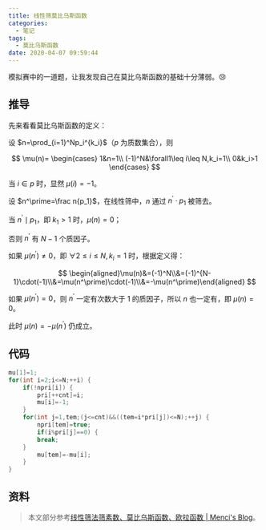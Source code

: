 ```yaml
---
title: 线性筛莫比乌斯函数
categories:
  - 笔记
tags:
  - 莫比乌斯函数
date: 2020-04-07 09:59:44
---
```

模拟赛中的一道题，让我发现自己在莫比乌斯函数的基础十分薄弱。:cry:

<!-- more -->

## 推导

先来看看莫比乌斯函数的定义：

设 $n=\prod_{i=1}^Np_i^{k_i}$（$p$ 为质数集合），则

$$
\mu(n)=
\begin{cases}
1&n=1\\
(-1)^N&\forall1\leq i\leq N,k_i=1\\
0&k_i>1
\end{cases}
$$

当 $i\in p$ 时，显然 $\mu(i)=-1$。

设 $n^\prime=\frac n{p_1}$，在线性筛中，$n$ 通过 $n^\prime\cdot p_1$ 被筛去。

当 $n^\prime\mid p_1$，即 $k_1>1$ 时，$\mu(n)=0$；

否则 $n^\prime$ 有 $N-1$ 个质因子。

如果 $\mu(n^\prime)\neq0$，即 $\forall2\leq i\leq N,k_i=1$ 时，根据定义得：

$$
\begin{aligned}\mu(n)&=(-1)^N\\&=(-1)^{N-1}\cdot(-1)\\&=\mu(n^\prime)\cdot(-1)\\&=-\mu(n^\prime)\end{aligned}
$$

如果 $\mu(n^\prime)=0$，则 $n^\prime$ 一定有次数大于 $1$ 的质因子，所以 $n$ 也一定有，即 $\mu(n)=0$。

此时 $\mu(n)=-\mu(n^\prime)$ 仍成立。

## 代码

```cpp
mu[1]=1;
for(int i=2;i<=N;++i) {
    if(!npri[i]) {
        pri[++cnt]=i;
        mu[i]=-1;
    }
    for(int j=1,tem;(j<=cnt)&&((tem=i*pri[j])<=N);++j) {
        npri[tem]=true;
        if(i%pri[j]==0) {
        break;
    }
        mu[tem]=-mu[i];
    }
}
```

## 资料

> 本文部分参考[线性筛法筛素数、莫比乌斯函数、欧拉函数 | Menci's Blog](https://oi.men.ci/euler-sieve/)。
